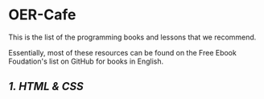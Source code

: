 # OER-Cafe
This is the list of the programming books and lessons that we recommend.

Essentially, most of these resources can be found on the Free Ebook Foudation's list on GitHub for books in English.

## ***1. HTML & CSS***

